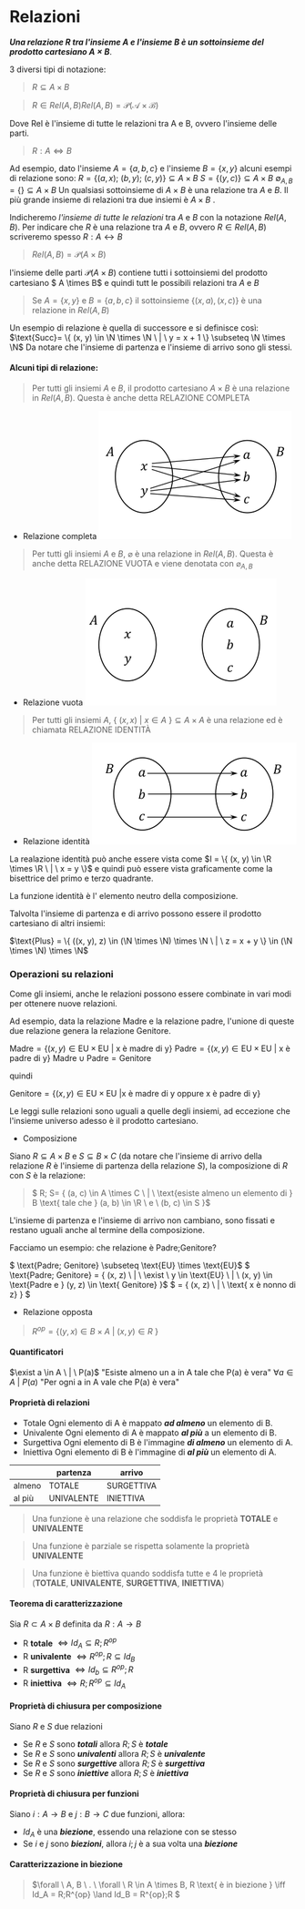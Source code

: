 # Relazioni

***Una relazione $R$ tra l'insieme $A$ e l'insieme $B$ è un sottoinsieme del prodotto cartesiano $A \times B$***.

3 diversi tipi di notazione:

> $R \subseteq A \times B$

> $R \in Rel(A, B) Rel(A,B)= \mathcal{P(A \times B)}$

Dove Rel è l'insieme di tutte le relazioni tra A e B, ovvero l'insieme delle parti.

> $R: A \iff B$

Ad esempio, dato l'insieme $A = \{ a, b, c \}$ e l'insieme $B = \{ x, y \}$ alcuni esempi di relazione sono:
$R = \{(a, x); \ (b, y); \ (c, y)\} \subseteq A \times B$
$S = \{(y, c) \} \subseteq A \times B$
$\emptyset_{A, B} = \{ \} \subseteq A \times B$
Un qualsiasi sottoinsieme di $A \times B$ è una relazione tra $A \text{ e } B$.
Il più grande insieme di relazioni tra due insiemi è $A \times B$ .

Indicheremo *l'insieme di tutte le relazioni* tra $A$ e $B$ con la notazione $Rel(A, B)$.
Per indicare che $R$ è una relazione tra $A$ e $B$, ovvero $R \in Rel(A, B)$ scriveremo spesso $R: A \leftrightarrow B$

> $Rel(A, B) = \mathcal{P}(A \times B)$

l'insieme delle parti  $\mathcal{P}(A \times B)$ contiene tutti i sottoinsiemi del prodotto cartesiano $ A \times B$ e quindi tutt le possibili relazioni tra $A$ e $B$

> Se $A = \{x, y\}$ e $B = \{ a, b, c \}$ il sottoinsieme $\{ (x, a), (x, c) \}$ è una relazione in $Rel(A,B)$

Un esempio di relazione è quella di successore e si definisce così:
$\text{Succ}= \{ (x, y) \in \N \times \N \ | \ y = x + 1 \} \subseteq \N \times \N$
Da notare che l'insieme di partenza e l'insieme di arrivo sono gli stessi.

#### Alcuni tipi di relazione:

> Per tutti gli insiemi $A$ e $B$, il prodotto cartesiano $A \times B$ è una relazione in $Rel(A, B)$. Questa è anche detta RELAZIONE COMPLETA

- Relazione completa
  ![relazione completa](./assets/rel-completa.png)

> Per tutti gli insiemi $A$ e $B$, $\varnothing$ è una relazione in $Rel(A, B)$. Questa è anche detta RELAZIONE VUOTA e viene denotata con $\varnothing_{A,B}$

- Relazione vuota
  ![relazione vuota](./assets/rel-vuota.png)

> Per tutti gli insiemi $A$, $\{ \ (x, x) \ | \ x \in A \ \} \subseteq A \times A$ è una relazione ed è chiamata RELAZIONE IDENTITÀ

- Relazione identità
  ![relazione identità](./assets/rel-identita.png)

La realazione identità può anche essere vista come
$I = \{ (x, y) \in \R \times \R \ | \ x = y \}$
e quindi può essere vista graficamente come la bisettrice del primo e terzo quadrante.

La funzione identità è l' elemento neutro della composizione.

Talvolta l'insieme di partenza e di arrivo possono essere il prodotto cartesiano di altri insiemi:

$\text{Plus} =  \{ ((x, y), z) \in (\N \times \N) \times \N \ | \ z = x + y \} \in (\N \times \N) \times \N$

### Operazioni su relazioni

Come gli insiemi, anche le relazioni possono essere combinate in vari modi per ottenere nuove relazioni.

Ad esempio, data la relazione Madre e la relazione padre, l'unione di queste due relazione genera la relazione Genitore.

$\text{Madre} = \{ (x, y) \in \text{EU} \times \text{EU} \ | \ \text{x è madre di y} \}$
$\text{Padre} = \{ (x, y) \in \text{EU} \times \text{EU} \ | \ \text{x è padre di y} \}$
$\text{Madre} \cup \text{Padre} = \text{Genitore}$

quindi

$\text{Genitore} = \{ (x, y) \in \text{EU} \times \text{EU} \ | \text{x è madre di y oppure x è padre di y} \}$

Le leggi sulle relazioni sono uguali a quelle degli insiemi, ad eccezione che l'insieme universo adesso è il prodotto cartesiano.

- Composizione

Siano $R \subseteq A \times B$ e $S \subseteq B \times C$ (da notare che l'insieme di arrivo della relazione $R$ è l'insieme di partenza della relazione $S$), la composizione di $R$ con $S$ è la relazione:

> $ R; S= \{ (a, c) \in A \times C \ | \ \text{esiste almeno un elemento di } B \text{ tale che } (a, b) \in \R \ e \ (b, c) \in S \}$

L'insieme di partenza e l'insieme di arrivo non cambiano, sono fissati e restano uguali anche al termine della composizione.

Facciamo un esempio: che relazione è Padre;Genitore?

$ \text{Padre; Genitore} \subseteq \text{EU} \times \text{EU}$
$ \text{Padre; Genitore} = \{ (x, z) \ | \ \exist \ y \in \text{EU} \ | \ (x, y) \in \text{Padre e }  (y, z) \in \text{ Genitore} \}$
$ = \{ (x, z) \ | \ \text{ x è nonno di z} \} $

- Relazione opposta

> $R^{op} = \{ (y, x) \in B \times A \ | \ (x, y) \in R \ \}$

#### Quantificatori

$\exist a \in A \ | \ P(a)$ "Esiste almeno un a in A tale che P(a) è vera"
$\forall a \in A \ | \ P(a)$ "Per ogni a in A vale che P(a) è vera"

#### Proprietà di relazioni

- Totale
  Ogni elemento di A è mappato ***ad almeno*** un elemento di B.
- Univalente
  Ogni elemento di A è mappato ***al più*** a un elemento di B.
- Surgettiva
  Ogni elemento di B è l'immagine ***di almeno*** un elemento di A.
- Iniettiva
  Ogni elemento di B è l'immagine di ***al più*** un elemento di A.


|         | partenza   | arrivo     |
| --------- | ------------ | ------------ |
| almeno  | TOTALE     | SURGETTIVA |
| al più | UNIVALENTE | INIETTIVA  |

> Una funzione è una relazione che soddisfa le proprietà **TOTALE** e **UNIVALENTE**

> Una funzione è parziale se rispetta solamente la proprietà **UNIVALENTE**

> Una funzione è biettiva quando soddisfa tutte e 4 le proprietà (**TOTALE**, **UNIVALENTE**, **SURGETTIVA**, **INIETTIVA**)

#### Teorema di caratterizzazione

Sia $R \subset A \times B$ definita da $R: A \rightarrow B$

- R **totale** $\iff Id_A \subseteq R;R^{op}$
- R **univalente** $\iff R^{op};R \subseteq Id_B$
- R **surgettiva** $\iff Id_b \subseteq R^{op};R$
- R **iniettiva** $\iff R;R^{op} \subseteq Id_A$

#### Proprietà di chiusura per composizione

Siano $R$ e $S$ due relazioni

- Se $R$ e $S$ sono ***totali*** allora $R;S$ è ***totale***
- Se $R$ e $S$ sono ***univalenti*** allora $R;S$ è ***univalente***
- Se $R$ e $S$ sono ***surgettive*** allora $R;S$ è ***surgettiva***
- Se $R$ e $S$ sono ***iniettive*** allora $R;S$ è ***iniettiva***

#### Proprietà di chiusura per funzioni

Siano $i: A \rightarrow B$ e $j: B \rightarrow C$ due funzioni, allora:

- $Id_A$ è una ***biezione***, essendo una relazione con se stesso
- Se $i$ e $j$ sono ***biezioni***, allora $i;j$ è a sua volta una ***biezione***

#### Caratterizzazione in biezione

> $\forall \ A, B \ . \ \forall \ R \in A \times B, R \text{ è in biezione } \iff Id_A = R;R^{op} \land Id_B = R^{op};R  $
